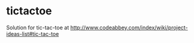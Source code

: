 # tictactoe
Solution for tic-tac-toe at http://www.codeabbey.com/index/wiki/project-ideas-list#tic-tac-toe
